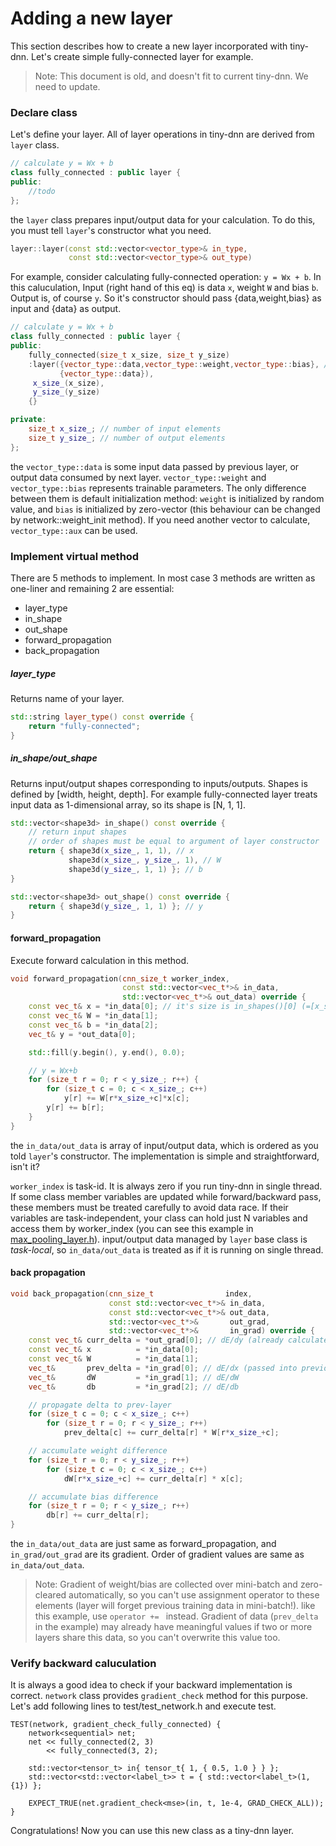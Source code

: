 # Adding a new layer
This section describes how to create a new layer incorporated with tiny-dnn. Let's create simple fully-connected layer for example.

> Note: This document is old, and doesn't fit to current tiny-dnn. We need to update.

### Declare class
Let's define your layer. All of layer operations in tiny-dnn are derived from ```layer``` class.

```cpp
// calculate y = Wx + b 
class fully_connected : public layer {
public:
    //todo 
};

```

the ```layer``` class prepares input/output data for  your calculation. To do this, you must tell ```layer```'s constructor what you need.

```cpp
layer::layer(const std::vector<vector_type>& in_type,
             const std::vector<vector_type>& out_type)
```

For example, consider calculating fully-connected operation:  ```y = Wx + b```. In this caluculation, Input (right hand of this eq) is data ```x```, weight ```W``` and bias ```b```. Output  is, of course ```y```. So it's constructor should pass {data,weight,bias} as input and {data} as output.

```cpp
// calculate y = Wx + b
class fully_connected : public layer {
public:
    fully_connected(size_t x_size, size_t y_size)
    :layer({vector_type::data,vector_type::weight,vector_type::bias}, // x, W and b
           {vector_type::data}),
     x_size_(x_size),
     y_size_(y_size)
    {}

private:
    size_t x_size_; // number of input elements
    size_t y_size_; // number of output elements
};

```

the ```vector_type::data``` is some input data passed by previous layer, or output data consumed by next layer. ```vector_type::weight``` and ```vector_type::bias``` represents trainable parameters. The only difference between them is default initialization method: ```weight``` is initialized by random value, and ```bias``` is initialized by zero-vector (this behaviour can be changed by network::weight_init method). If you need another vector to calculate, ```vector_type::aux``` can be used.

### Implement virtual method
There are 5 methods to implement. In most case 3 methods are written as one-liner and remaining 2 are essential:

- layer_type
- in_shape
- out_shape
- forward_propagation
- back_propagation

##### layer_type
Returns name of your layer.

```cpp
std::string layer_type() const override {
    return "fully-connected";
}
```

##### in_shape/out_shape
Returns input/output shapes corresponding to inputs/outputs. Shapes is defined by [width, height, depth]. For example fully-connected layer treats input data as 1-dimensional array, so its shape is [N, 1, 1].

```cpp
std::vector<shape3d> in_shape() const override {
    // return input shapes
    // order of shapes must be equal to argument of layer constructor
    return { shape3d(x_size_, 1, 1), // x
             shape3d(x_size_, y_size_, 1), // W
             shape3d(y_size_, 1, 1) }; // b
}

std::vector<shape3d> out_shape() const override {
    return { shape3d(y_size_, 1, 1) }; // y
}
```

#### forward_propagation
Execute forward calculation in this method.

```cpp
void forward_propagation(cnn_size_t worker_index,
                         const std::vector<vec_t*>& in_data,
                         std::vector<vec_t*>& out_data) override {
    const vec_t& x = *in_data[0]; // it's size is in_shapes()[0] (=[x_size_,1,1])
    const vec_t& W = *in_data[1];
    const vec_t& b = *in_data[2];
    vec_t& y = *out_data[0];

    std::fill(y.begin(), y.end(), 0.0);

    // y = Wx+b
    for (size_t r = 0; r < y_size_; r++) {
        for (size_t c = 0; c < x_size_; c++)
            y[r] += W[r*x_size_+c]*x[c];
        y[r] += b[r];
    }
}
```

the ```in_data/out_data``` is array of input/output data, which is ordered as you told ```layer```'s constructor. The implementation is simple and straightforward, isn't it?

```worker_index``` is task-id. It is always zero if you run tiny-dnn in single thread. If some class member variables are updated while forward/backward pass, these members must be treated carefully to avoid data race. If their variables are task-independent, your class can hold just N variables and access them by worker_index (you can see this example in [max_pooling_layer.h](../tiny_cnn/layers/max_pooling_layer.h)).
input/output data managed by ```layer``` base class is *task-local*, so ```in_data/out_data``` is treated as if it is running on single thread.

#### back propagation

```cpp
void back_propagation(cnn_size_t                index,
                      const std::vector<vec_t*>& in_data,
                      const std::vector<vec_t*>& out_data,
                      std::vector<vec_t*>&       out_grad,
                      std::vector<vec_t*>&       in_grad) override {
    const vec_t& curr_delta = *out_grad[0]; // dE/dy (already calculated in next layer)
    const vec_t& x          = *in_data[0];
    const vec_t& W          = *in_data[1];
    vec_t&       prev_delta = *in_grad[0]; // dE/dx (passed into previous layer)
    vec_t&       dW         = *in_grad[1]; // dE/dW
    vec_t&       db         = *in_grad[2]; // dE/db

    // propagate delta to prev-layer
    for (size_t c = 0; c < x_size_; c++)
        for (size_t r = 0; r < y_size_; r++)
            prev_delta[c] += curr_delta[r] * W[r*x_size_+c];

    // accumulate weight difference
    for (size_t r = 0; r < y_size_; r++)
        for (size_t c = 0; c < x_size_; c++)
            dW[r*x_size_+c] += curr_delta[r] * x[c];

    // accumulate bias difference
    for (size_t r = 0; r < y_size_; r++)
        db[r] += curr_delta[r];
}
```

the ```in_data/out_data``` are just same as forward_propagation, and ```in_grad/out_grad``` are its gradient. Order of gradient values are same as ```in_data/out_data```.

> Note: Gradient of weight/bias are collected over mini-batch and zero-cleared automatically, so you can't use assignment operator to these elements (layer will forget previous training data in mini-batch!). like this example, use ```operator += ``` instead. Gradient of data (```prev_delta``` in the example) may already have meaningful values if two or more layers share this data, so you can't overwrite this value too.

### Verify backward caluculation
It is always a good idea to check if your backward implementation is correct. ```network``` class provides ```gradient_check``` method for this purpose.
Let's add following lines to test/test_network.h and execute test.
```
TEST(network, gradient_check_fully_connected) {
    network<sequential> net;
    net << fully_connected(2, 3)
        << fully_connected(3, 2);

    std::vector<tensor_t> in{ tensor_t{ 1, { 0.5, 1.0 } } };
    std::vector<std::vector<label_t>> t = { std::vector<label_t>(1, {1}) };

    EXPECT_TRUE(net.gradient_check<mse>(in, t, 1e-4, GRAD_CHECK_ALL));
}
```

Congratulations! Now you can use this new class as a tiny-dnn layer.
